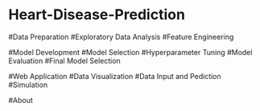 # Heart-Disease-Prediction
 
#Data Preparation
#Exploratory Data Analysis
#Feature Engineering

#Model Development
#Model Selection
#Hyperparameter Tuning
#Model Evaluation
#Final Model Selection 

#Web Application
#Data Visualization
#Data Input and Pediction
#Simulation

#About
